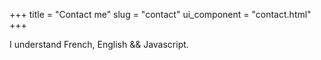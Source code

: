 +++
title = "Contact me"
slug = "contact"
ui_component = "contact.html"
+++

I understand French, English && Javascript.

